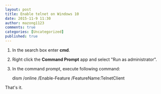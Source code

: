 ```yaml
---
layout: post
title: Enable telnet on Windows 10
date: 2015-11-9 11:30
author: mazong1123
comments: true
categories: [Uncategorized]
published: true
---
```


1. In the search box enter **cmd**.
2. Right click the **Command Prompt** app and select "Run as administrator".
3. In the command prompt, execute following command:

    dism /online /Enable-Feature /FeatureName:TelnetClient
    
That's it.
